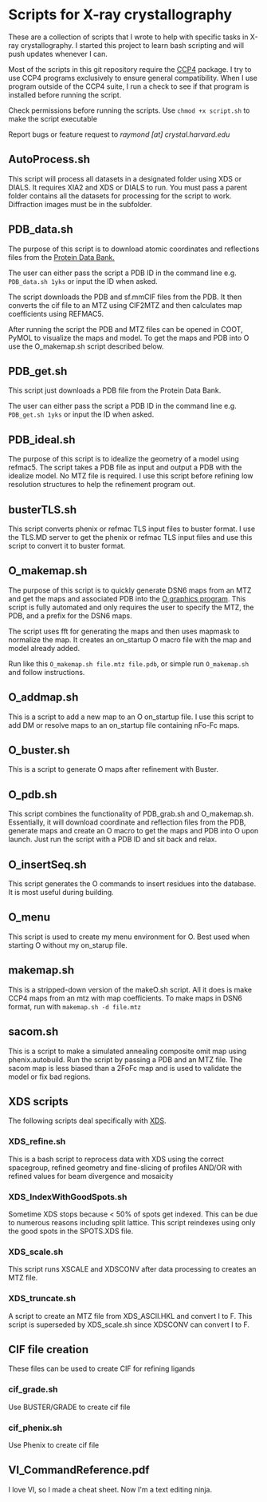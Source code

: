 # Scripts for X-ray crystallography

These are a collection of scripts that I wrote to help with specific tasks in X-ray crystallography. I started this project to learn bash scripting and will push updates whenever I can.

Most of the scripts in this git repository require the [CCP4](http://www.ccp4.ac.uk) package. I try to use CCP4 programs exclusively to ensure general compatibility. When I use program outside of the CCP4 suite, I run a check to see if that program is installed before running the script.

Check permissions before running the scripts. Use `chmod +x script.sh` to make the script executable

Report bugs or feature request to *raymond [at] crystal.harvard.edu*


## AutoProcess.sh

This script will process all datasets in a designated folder using XDS or DIALS. It requires XIA2 and XDS or DIALS to run. You must pass a parent folder contains all the datasets for processing for the script to work. Diffraction images must be in the subfolder. 

## PDB_data.sh

The purpose of this script is to download atomic coordinates and reflections files from the [Protein Data Bank.](www.rcsb.org)

The user can either pass the script a PDB ID in the command line e.g. `PDB_data.sh 1yks` or input the ID when asked.

The script downloads the PDB and sf.mmCIF files from the PDB. It then converts the cif file to an MTZ using CIF2MTZ and then calculates map coefficients using REFMAC5.

After running the script the PDB and MTZ files can be opened in COOT, PyMOL to visualize the maps and model. To get the maps and PDB into O use the O_makemap.sh script described below.

## PDB_get.sh

This script just downloads a PDB file from the Protein Data Bank.

The user can either pass the script a PDB ID in the command line e.g. `PDB_get.sh 1yks` or input the ID when asked.

## PDB_ideal.sh
The purpose of this script is to idealize the geometry of a model using refmac5. The script takes a PDB file as input and output a PDB with the idealize model. No MTZ file is required. I use this script before refining low resolution structures to help the refinement program out.

## busterTLS.sh

This script converts phenix or refmac TLS input files to buster format. I use the TLS.MD server to get the phenix or refmac TLS input files and use this script to convert it to buster format.

## O_makemap.sh

The purpose of this script is to quickly generate DSN6 maps from an MTZ and get the maps and associated PDB into the [O graphics program](http://xray.bmc.uu.se/alwyn/TAJ/Home.html). This script is fully automated and only requires the user to specify the MTZ, the PDB, and a prefix for the DSN6 maps.

The script uses fft for generating the maps and then uses mapmask to normalize the map. It creates an on_startup O macro file with the map and model already added.

Run like this `O_makemap.sh file.mtz file.pdb`, or simple run `O_makemap.sh` and follow instructions.

## O_addmap.sh

This is a script to add a new map to an O on_startup file. I use this script to add DM or resolve maps to an on_startup file containing nFo-Fc maps.

## O_buster.sh

This is a script to generate O maps after refinement with Buster.

## O_pdb.sh 

This script combines the functionality of PDB_grab.sh and O_makemap.sh. Essentially, it will download coordinate and reflection files from the PDB, generate maps and create an O macro to get the maps and PDB into O upon launch. Just run the script with a PDB ID and sit back and relax.

## O_insertSeq.sh

This script generates the O commands to insert residues into the database. It is most useful during building.

## O_menu
This script is used to create my menu environment for O. Best used when starting O without my on_starup file.

## makemap.sh

This is a stripped-down version of the makeO.sh script. All it does is make CCP4 maps from an mtz with map coefficients. To make maps in DSN6 format, run with `makemap.sh -d file.mtz`

## sacom.sh

This is a script to make a simulated annealing composite omit map using phenix.autobuild. Run the script by passing a PDB and an MTZ file. The sacom map is less biased than a 2FoFc map and is used to validate the model or fix bad regions.

## XDS scripts

The following scripts deal specifically with [XDS](http://xds.mpimf-heidelberg.mpg.de).

### XDS_refine.sh

This is a bash script to reprocess data with XDS using the correct spacegroup, refined geometry and fine-slicing of profiles AND/OR with refined values for beam divergence and mosaicity

### XDS_IndexWithGoodSpots.sh

Sometime XDS stops because < 50% of spots get indexed. This can be due to numerous reasons including split lattice. This script reindexes using only the good spots in the SPOTS.XDS file.

### XDS_scale.sh

This script runs XSCALE and XDSCONV after data processing to creates an MTZ file.

### XDS_truncate.sh

A script to create an MTZ file from XDS_ASCII.HKL and convert I to F. This script is superseded by XDS_scale.sh since XDSCONV can convert I to F.

## CIF file creation

These files can be used to create CIF for refining ligands

### cif_grade.sh

Use BUSTER/GRADE to create cif file

### cif_phenix.sh

Use Phenix to create cif file

## VI_CommandReference.pdf

I love VI, so I made a cheat sheet. Now I'm a text editing ninja.

